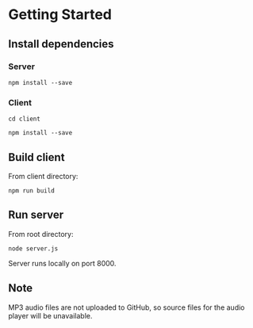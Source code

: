 # Getting Started

## Install dependencies

### Server

`npm install --save`

### Client

`cd client`

`npm install --save`

## Build client

From client directory:

`npm run build`

## Run server

From root directory:

`node server.js`

Server runs locally on port 8000.

## Note

MP3 audio files are not uploaded to GitHub, so source files for the audio player will be unavailable.